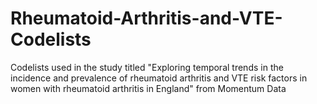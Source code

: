 # Rheumatoid-Arthritis-and-VTE-Codelists
Codelists used in the study titled "Exploring temporal trends in the incidence and prevalence of rheumatoid arthritis and VTE risk factors in women with rheumatoid arthritis in England" from Momentum Data
